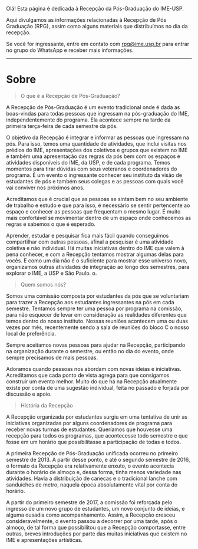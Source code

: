 Olá! Esta página é dedicada à Recepção da Pós-Graduação do IME-USP.

Aqui divulgamos as informações relacionadas à Recepção de Pós Graduação (RPG), assim como alguns materiais que distribuímos no dia da recepção.

<!-- A recepção para ingressantes do segundo semestre de 2023 ocorrerá presencialmente no dia 8 de Agosto de 2023, a partir das 10:15, no Instituto de Matemática e Estatística - USP, Bloco B, sala B05 ([ver mapa](https://www.google.com/maps/place/Instituto+de+Matem%C3%A1tica+e+Estat%C3%ADstica+da+Universidade+de+S%C3%A3o+Paulo+(IME-USP)/@-23.5593975,-46.7344131,17z/data=!3m1!4b1!4m6!3m5!1s0x94ce5614445ea63f:0x81bb971c3a8f0fcf!8m2!3d-23.5594024!4d-46.7318382!16s%2Fg%2F1214s356?entry=tts&shorturl=1)). -->

Se você for ingressante, entre em contato com rpg@ime.usp.br para entrar no grupo do WhatsApp e receber mais informações.

---

# Sobre

> O que é a Recepção de Pós-Graduação?

A Recepção de Pós-Graduação é um evento tradicional onde é dada as boas-vindas para todas pessoas que ingressam na pós-graduação do IME, independentemente do programa. Ela acontece sempre na tarde da primeira terça-feira de cada semestre da pós.

O objetivo da Recepção é integrar e informar as pessoas que ingressam na pós. Para isso, temos uma quantidade de atividades, que inclui visitas nos prédios do IME, apresentações dos coletivos e grupos que existem no IME e também uma apresentação das regras da pós bem com os espaços e atividades disponíveis do IME, da USP, e de cada programa. Temos momentos para tirar dúvidas com seus veteranos e coordenadores do programa. É um evento o ingressante conhecer seu instituto da visão de estudantes de pós e também seus colegas e as pessoas com quais você vai conviver nos próximos anos.

Acreditamos que é crucial que as pessoas se sintam bem no seu ambiente de trabalho e estudo e que para isso, é necessário se sentir pertencente ao espaço e conhecer as pessoas que frequentam o mesmo lugar. É muito mais confortável se movimentar dentro de um espaço onde conhecemos as regras e sabemos o que é esperado.

Aprender, estudar e pesquisar fica mais fácil quando conseguimos compartilhar com outras pessoas, afinal a pesquisar é uma atividade coletiva e não individual. Há muitas iniciativas dentro do IME que valem à pena conhecer, e com a Recepção tentamos mostrar algumas delas para vocês. E como um dia não é o suficiente para mostrar esse universo novo, organizamos outras atividades de integração ao longo dos semestres, para explorar o IME, a USP e São Paulo. o.

> Quem somos nós?

Somos uma comissão composta por estudantes da pós que se voluntariam para trazer a Recepção aos estudantes ingressantes na pós em cada semestre. Tentamos sempre ter uma pessoa por programa na comissão, para não esquecer de levar em consideração as realidades diferentes que temos dentro do nosso instituto. Nossas reuniões acontecem uma ou duas vezes por mês, recentemente sendo a sala de reuniões do bloco C o nosso local de preferência.

Sempre aceitamos novas pessoas para ajudar na Recepção, participando na organização durante o semestre, ou então no dia do evento, onde sempre precisamos de mais pessoas.

Adoramos quando pessoas nos abordam com novas ideias e iniciativas. Acreditamos que cada ponto de vista agrega para que consigamos construir um evento melhor. Muito do que há na Recepção atualmente existe por conta de uma sugestão individual, feita no passado e forjada por discussão e apoio.

> História da Recepção

A Recepção organizada por estudantes surgiu em uma tentativa de unir as iniciativas organizadas por alguns coordenadores de programa para receber novas turmas de estudantes. Queríamos que houvesse uma recepção para todos os programas, que acontecesse todo semestre e que fosse em um horário que possibilitasse a participação de todas e todos.

A primeira Recepção de Pós-Graduação unificada ocorreu no primeiro semestre de 2013. A partir desse ponto, e até o segundo semestre de 2016, o formato da Recepção era relativamente enxuto, o evento acontecia durante o horário de almoço e, dessa forma, tinha menos variedade nas atividades. Havia a distribuição de canecas e o tradicional lanche com sanduíches de metro, naquela época absolutamente vital por conta do horário.

A partir do primeiro semestre de 2017, a comissão foi reforçada pelo ingresso de um novo grupo de estudantes, um novo conjunto de ideias, e alguma ousadia como acompanhamento. Assim, a Recepção cresceu consideravelmente, o evento passou a decorrer por uma tarde, após o almoço, de tal forma que possibilitou que a Recepção comportasse, entre outras, breves introduções por parte das muitas iniciativas que existem no IME e apresentações artísticas.